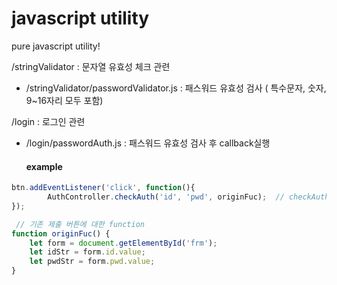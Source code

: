 
# javascript utility
pure javascript utility!


/stringValidator : 문자열 유효성 체크 관련
 - /stringValidator/passwordValidator.js : 패스워드 유효성 검사 ( 특수문자, 숫자, 9~16자리 모두 포함)
 
/login : 로그인 관련
 - /login/passwordAuth.js : 패스워드 유효성 검사 후 callback실행
 
   #### example
 ```javascript
btn.addEventListener('click', function(){
		 AuthController.checkAuth('id', 'pwd', originFuc);  // checkAuth(id의 element, pwd의 element, callback함수);
});

  // 기존 제출 버튼에 대한 function
function originFuc() {
     let form = document.getElementById('frm');
     let idStr = form.id.value;
     let pwdStr = form.pwd.value;
}
```

